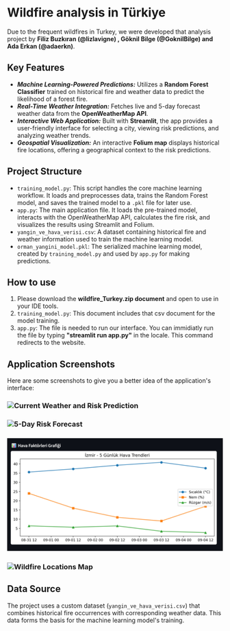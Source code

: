 # Wildfire analysis in Türkiye
Due to the frequent wildfires in Turkey, we were developed that analysis project by **Filiz Buzkıran (@lizlavigne) ,  Göknil Bilge (@GoknilBilge) and Ada Erkan (@adaerkn)**.


## Key Features

* ***Machine Learning-Powered Predictions:*** Utilizes a **Random Forest Classifier** trained on historical fire and weather data to predict the likelihood of a forest fire.
* ***Real-Time Weather Integration:*** Fetches live and 5-day forecast weather data from the **OpenWeatherMap API**.
* ***Interactive Web Application:*** Built with **Streamlit**, the app provides a user-friendly interface for selecting a city, viewing risk predictions, and analyzing weather trends.
* ***Geospatial Visualization:*** An interactive **Folium map** displays historical fire locations, offering a geographical context to the risk predictions.


## Project Structure

* `training_model.py`: This script handles the core machine learning workflow. It loads and preprocesses data, trains the Random Forest model, and saves the trained model to a `.pkl` file for later use.
* `app.py`: The main application file. It loads the pre-trained model, interacts with the OpenWeatherMap API, calculates the fire risk, and visualizes the results using Streamlit and Folium.
* `yangin_ve_hava_verisi.csv`: A dataset containing historical fire and weather information used to train the machine learning model.
* `orman_yangini_model.pkl`: The serialized machine learning model, created by `training_model.py` and used by `app.py` for making predictions.


## How to use

1. Please download the **wildfire_Turkey.zip document** and open to use in your IDE tools.
2. `training_model.py`: This document includes that csv document for the model training.
3. `app.py`: The file is needed to run our interface. You can immidiatly run the file by typing **"streamlit run app.py"** in the locale. This command redirects to the website.


## Application Screenshots
Here are some screenshots to give you a better idea of the application's interface:

### ![Current Weather and Risk Prediction](assets/capture_20250830162805075.bmp)

### ![5-Day Risk Forecast](assets/capture_20250830162823763.bmp)

### ![Weather Factors Graph](assets/capture_20250830162831825.jpg)

### ![Wildfire Locations Map](assets/capture_20250830162748054.bmp)

## Data Source

The project uses a custom dataset (`yangin_ve_hava_verisi.csv`) that combines historical fire occurrences with corresponding weather data. This data forms the basis for the machine learning model's training.

